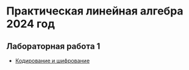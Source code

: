 # Практическая линейная алгебра 2024 год

## Лабораторная работа 1

* [Кодирование и шифрование](https://github.com/dimassolovev/practical-linear-algebra/blob/master/lab1/.ipynb_checkpoints/lab1-checkpoint.ipynb)
